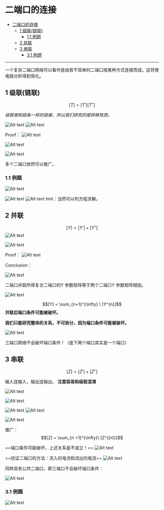 # 二端口的连接 


<!-- @import "[TOC]" {cmd="toc" depthFrom=1 depthTo=6 orderedList=false} -->

<!-- code_chunk_output -->

- [二端口的连接](#二端口的连接)
  - [1 级联(链联)](#1-级联链联)
    - [1.1 例题](#11-例题)
  - [2 并联](#2-并联)
  - [3 串联](#3-串联)
    - [3.1 例题](#31-例题)

<!-- /code_chunk_output -->


---

一个复杂二端口网络可以看作是由若干简单的二端口按某种方式连接而成，这将使电路分析得到简化。

## 1 级联(链联)

$$[T] = [T'][T'']$$

*级联使和链条一样的链接，所以我们研究的是转移性质。*

![Alt text](image-64.png)
![Alt text](image-63.png)

Proof：
![Alt text](image-65.png)

![Alt text](image-66.png)



![Alt text](image-67.png)

多个二端口依然可以推广。

### 1.1 例题  

![Alt text](image-68.png)

![Alt text](image-69.png)
![Alt text](image-70.png)
hint：当然可以列方程求解。

## 2 并联
$$[Y] = [Y'] + [Y'']$$
![Alt text](image-71.png)

![Alt text](image-72.png)


Proof：
![Alt text](image-73.png)

Conclusion：

![Alt text](image-74.png)


二端口并联所得复合二端口的Y 参数矩阵等于两个二端口Y 参数矩阵相加。

![Alt text](image-75.png)

$$[Y] = \sum_{n=1}^{\infty} \ [Y^{n}]$$
**并联后端口条件可能被破坏。**

**我们只能研究整体的关系，不可拆分，因为端口条件可能被破坏。**

![Alt text](image-76.png)

三端口网络不会破坏端口条件！（底下两个端口其实是一个端口）


## 3 串联  

$$[Z] = [Z'] +[Z'']$$

输入连输入，输出连输出。
**注意容易和级联混淆**

![Alt text](image-77.png)

![Alt text](image-78.png)

![Alt text](image-79.png)
![Alt text](image-80.png)

![Alt text](image-81.png)

推广：
$$[Z] = \sum_{n =1}^{\infty}\ [Z^{(n)}]$$

==端口条件可能破坏，上述关系是不成立！==
![Alt text](image-82.png)

==验证二端口的方法：流入的电流和流出的电流==
![Alt text](image-83.png)

同样具有公共二端口，即三端口不会破坏端口条件：

![Alt text](image-84.png)

### 3.1 例题 

![Alt text](image-85.png)

